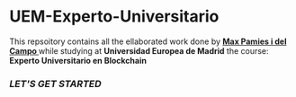 # UEM-Experto-Universitario

<body>
<p> This repsoitory contains all the ellaborated work done by <b> <a href = "https://www.linkedin.com/in/max-pamies-i-del-campo/"> Max Pamies i del Campo </a> </b> while studying at <b>Universidad Europea de Madrid</b> the course: <b>Experto Universitario en Blockchain </b><p>
  
  <h3><em>LET'S GET STARTED</em></h3>
